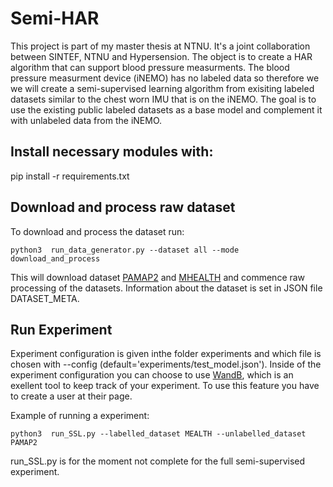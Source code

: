# Semi-HAR
This project is part of my master thesis at NTNU. It's a joint collaboration between SINTEF, NTNU and Hypersension. The object is to create a HAR algorithm that can support blood pressure measurments. The blood pressure measurment device (iNEMO) has no labeled data so therefore we we will create a semi-supervised learning algorithm from exisiting labeled datasets similar to the chest worn IMU that is on the iNEMO. The goal is to use the existing public labeled datasets as a base model and complement it with unlabeled data from the iNEMO.

## Install necessary modules with:
pip install -r requirements.txt

## Download and process raw dataset
To download and process the dataset run:

```
python3  run_data_generator.py --dataset all --mode download_and_process
```
This will download dataset [PAMAP2](http://archive.ics.uci.edu/ml/datasets/pamap2+physical+activity+monitoring) and [MHEALTH](http://archive.ics.uci.edu/ml/datasets/mhealth+dataset) and commence raw processing of the datasets.
Information about the dataset is set in JSON file DATASET_META.

## Run Experiment
Experiment configuration is given inthe folder experiments and which file is chosen with --config (default='experiments/test_model.json').
Inside of the experiment configuration you can choose to use [WandB](https://wandb.ai/), which is an exellent tool to keep track of your experiment. To use this feature you have to create a user at their page.

Example of running a experiment:

```
python3  run_SSL.py --labelled_dataset MEALTH --unlabelled_dataset PAMAP2
```

run_SSL.py is for the moment not complete for the full semi-supervised experiment.

